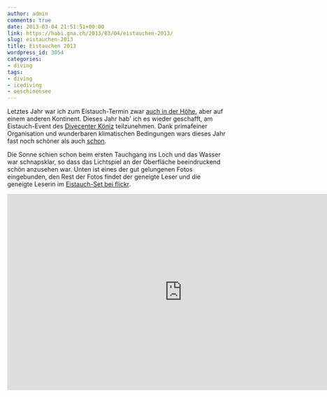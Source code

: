 ```yaml
---
author: admin
comments: true
date: 2013-03-04 21:51:51+00:00
link: https://habi.gna.ch/2013/03/04/eistauchen-2013/
slug: eistauchen-2013
title: Eistauchen 2013
wordpress_id: 3054
categories:
- diving
tags:
- diving
- icediving
- oeschinensee
---
```


Letztes Jahr war ich zum Eistauch-Termin zwar [auch in der Höhe](https://habi.gna.ch/2012/03/17/tansania/), aber auf einem anderen Kontinent. Dieses Jahr hab' ich es wieder geschafft, am Eistauch-Event des [Divecenter Köniz](http://divecenter.ch) teilzunehmen. Dank primafeiner Organisation und wunderbaren klimatischen Bedingungen wars dieses Jahr fast noch schöner als auch [schon](https://habi.gna.ch/?s=oeschinensee).

Die Sonne schien schon beim ersten Tauchgang ins Loch und das Wasser war schnapsklar, so dass das Lichtspiel an der Oberfläche beeindruckend schön anzusehen war. Unten ist eines der gut gelungenen Fotos eingebunden, den Rest der Fotos findet der geneigte Leser und die geneigte Leserin im [Eistauch-Set bei flickr](https://www.flickr.com/photos/habi/sets/72157632917722998/).

<iframe src="https://www.flickr.com/photos/79112147@N00/8528456555/player/" allowfullscreen="" webkitallowfullscreen="" mozallowfullscreen="" oallowfullscreen="" msallowfullscreen="" width="800" height="450" frameborder="0"></iframe>

